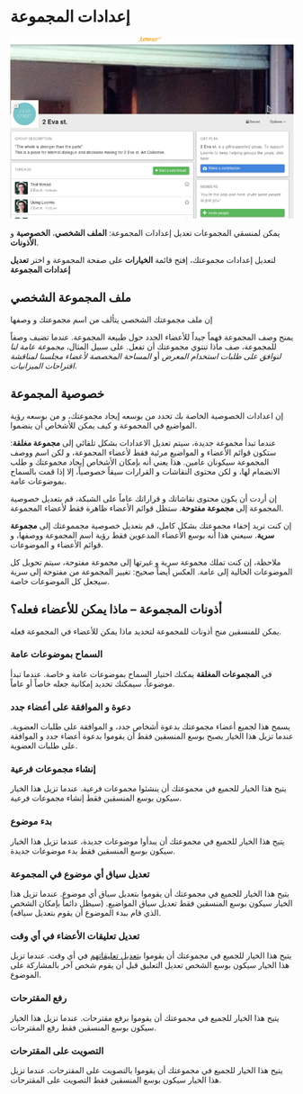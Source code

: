 
# إعدادات المجموعة

<img class="screenshot" alt="Group options dropdown" src="edit_group_settings.gif" />

يمكن لمنسقي المجموعات تعديل إعدادات المجموعة: **الملف الشخصي**، **الخصوصية** و **الأذونات**.

لتعديل إعدادات مجموعتك، إفتح قائمة **الخيارات** على صفحة المجموعة و اختر **تعديل إعدادات المجموعة**


## ملف المجموعة الشخصي

إن ملف مجموعتك الشخصي يتألف من اسم مجموعتك و وصفها

يمنح وصف المجموعة فهماً جيداً للأعضاء الجدد حول طبيعة المجموعة. عندما تضيف وصفاً للمجموعة، صف ماذا تنتوي مجموعتك أن تفعل. على سبيل المثال، *مجموعة عامة لنا لنوافق على طلبات استخدام المعرض* أو *المساحة المخصصة لأعضاء مجلسنا لمناقشة اقتراحات الميزانيات*.

## خصوصية المجموعة

إن اعدادات الخصوصية الخاصة بك تحدد من بوسعه إيجاد مجموعتك، و من بوسعه رؤية المواضيع في المجموعة و كيف يمكن للأشخاص أن ينضموا.

عندما تبدأ مجموعة جديدة، سيتم تعديل الاعدادات بشكل تلقائي إلى **مجموعة مغلقة**: ستكون قوائم الأعضاء و المواضيع مرئية فقط لأعضاء المجموعة، و لكن اسم ووصف المجموعة سيكونان عامين. هذا يعني أنه بإمكان الأشخاص إيجاد مجموعتك و طلب الانضمام لها، و لكن محتوى النقاشات و القرارات سيقاً خصوصياً، إلا إذا قمت بالسماح بموضوعات عامة.

إن أردت أن يكون محتوى نقاشاتك و قراراتك عاماً على الشبكة، قم بتعديل خصوصية المجموعة إلى **مجموعة مفتوحة**. ستظل قوائم الأعضاء ظاهرة فقط لأعضاء المجموعة.

إن كنت تريد إخفاء مجموعتك بشكل كامل، قم بتعديل خصوصية مجمموعتك إلى **مجموعة سرية**. سيعني هذا أنه بوسع الأعضاء المدعوين فقط رؤية اسم المجموعة ووصفها، و قوائم الأعضاء و الموضوعات.

ملاحظة، إن كنت تملك مجموعة سرية و غيرتها إلى مجموعة مفتوحة، سيتم تحويل كل الموضوعات الحالية إلى عامة. العكس أيضاً صحيح: تغيير المجموعة من مفتوحة إلى سرية سيجعل كل الموضوعات خاصة.

## أذونات المجموعة – ماذا يمكن للأعضاء فعله؟

يمكن للمنسقين منح أذونات للمجموعة لتحديد ماذا يمكن للأعضاء في المجموعة فعله.

### السماح بموضوعات عامة

في **المجموعات المغلقة** يمكنك اختيار السماح بموضوعات عامة و خاصة. عندما تبدأ موضوعاً، سيمكنك تحديد إمكانية جعله خاصاً أو عاماً.


### دعوة و الموافقة على أعضاء جدد

يسمح هذا لجميع أعضاء مجموعتك بدعوة أشخاص جدد، و الموافقة على طلبات العضوية. عندما تزيل هذا الخيار يصبح بوسع المنسقين فقط أن يقوموا بدعوة أعضاء جدد و الموافقة على طلبات العضوية.

### إنشاء مجموعات فرعية

يتيح هذا الخيار للجميع في مجموعتك أن ينشئوا مجموعات فرعية. عندما تزيل هذا الخيار سيكون بوسع المنسقين فقط إنشاء مجموعات فرعية.

### بدء موضوع

يتيح هذا الخيار للجميع في مجموعتك أن يبدأوا موضوعات جديدة، عندما تزيل هذا الخيار سيكون بوسع المنسقين فقط بدء موضوعات جديدة.

### تعديل سياق أي موضوع في المجموعة

يتيح هذا الخيار للجميع في مجموعتك أن يقوموا بتعديل سياق أي موضوع. عندما تزيل هذا الخيار سيكون بوسع المنسقين فقط تعديل سياق المواضيع. (سيظل دائماً بإمكان الشخص الذي قام ببدء الموضوع أن يقوم بتعديل سياقه).

### تعديل تعليقات الأعضاء في أي وقت

يتيح هذا الخيار للجميع في مجموعتك أن يقوموا [بتعديل تعليقاتهم]( comments.html#editing-a-comment) 	في أي وقت. عندما تزيل هذا الخيار سيكون بوسع الشخص تعديل التعليق قبل أن يقوم شخص آخر بالمشاركة على الموضوع.

### رفع المقترحات

يتيح هذا الخيار للجميع في مجموعتك أن يقوموا برفع مقترحات. عندما تزيل هذا الخيار سيكون بوسع المنسقين فقط رفع المقترحات.


### التصويت على المقترحات

يتيح هذا الخيار للجميع في مجموعتك أن يقوموا بالتصويت على المقترحات. عندما تزيل هذا الخيار سيكون بوسع المنسقين فقط التصويت على المقترحات.


